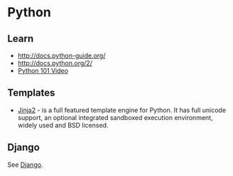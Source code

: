 # Python

## Learn
* http://docs.python-guide.org/
* http://docs.python.org/2/
* [Python 101 Video](https://www.youtube.com/watch?v=WmAEG1M8NpI)

## Templates
* [Jinja2](http://jinja.pocoo.org/) - is a full featured template engine for Python. It has full unicode support, an optional integrated sandboxed execution environment, widely used and BSD licensed.

## Django
See [Django](Django.md).

